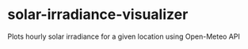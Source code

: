 # solar-irradiance-visualizer
Plots hourly solar irradiance for a given location using Open-Meteo API
